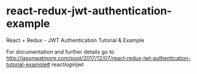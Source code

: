 # react-redux-jwt-authentication-example

React + Redux - JWT Authentication Tutorial & Example

For documentation and further details go to http://jasonwatmore.com/post/2017/12/07/react-redux-jwt-authentication-tutorial-example#   r e a c t _ l o g i n _ j w t  
 